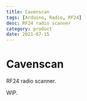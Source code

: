 ```yaml
---
title: Cavenscan
tags: [Arduino, Radio, RF24]
desc: RF24 radio scanner
category: product
date: 2021-07-15
---
```


# Cavenscan

RF24 radio scanner.

WIP.

